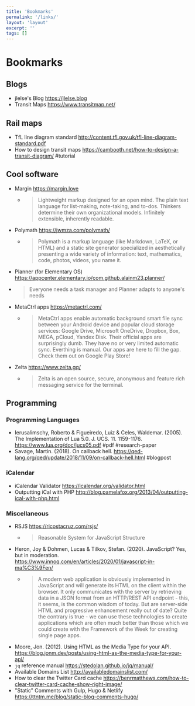 ```yaml
---
title: 'Bookmarks'
permalink: '/links/'
layout: 'layout'
excerpt: ''
tags: []
---
```


# Bookmarks

## Blogs

-	jlelse's Blog <https://jlelse.blog>
-	Transit Maps <https://www.transitmap.net/>

## Rail maps

-	TfL line diagram standard <http://content.tfl.gov.uk/tfl-line-diagram-standard.pdf>
-	How to design transit maps <https://cambooth.net/how-to-design-a-transit-diagram/> #tutorial

## Cool software

-	Margin <https://margin.love>
	+	> Lightweight markup designed for an open mind. The plain text language for list-making, note-taking, and to-dos. Thinkers determine their own organizational models. Infinitely extensible, inherently readable.
-	Polymath <https://jwmza.com/polymath/>
	+	> Polymath is a markup language (like Markdown, LaTeX, or HTML) and a static site generator specialized in aesthetically presenting a wide variety of information: text, mathematics, code, photos, videos, you name it.
-	Planner (for Elementary OS) <https://appcenter.elementary.io/com.github.alainm23.planner/>
  + > Everyone needs a task manager and Planner adapts to anyone's needs
-	MetaCtrl apps <https://metactrl.com/>
	+	> MetaCtrl apps enable automatic background smart file sync between your Android device and popular cloud storage services: Google Drive, Microsoft OneDrive, Dropbox, Box, MEGA, pCloud, Yandex Disk. Their official apps are surprisingly dumb. They have no or very limited automatic sync. Everthing is manual. Our apps are here to fill the gap. Check them out on Google Play Store!
-	Zelta <https://www.zelta.gq/>
	+ > Zelta is an open source, secure, anonymous and feature rich messaging service for the terminal.

## Programming

### Programming Languages

-	Ierusalimschy, Roberto & Figueiredo, Luiz & Celes, Waldemar. (2005). The Implementation of Lua 5.0. J. UCS. 11. 1159-1176. <https://www.lua.org/doc/jucs05.pdf> #pdf #research-paper
-	Savage, Martin. (2018). On callback hell. <https://qed-lang.org/qed/update/2018/11/09/on-callback-hell.html> #blogpost

### iCalendar

-	iCalendar Validator <https://icalendar.org/validator.html>
-	Outputting iCal with PHP <http://blog.pamelafox.org/2013/04/outputting-ical-with-php.html> 

### Miscellaneous

-	RSJS <https://ricostacruz.com/rsjs/>
	+ > Reasonable System for JavaScript Structure
-	Heron, Joy & Dohmen, Lucas & Tilkov, Stefan. (2020). JavaScript? Yes, but in moderation. <https://www.innoq.com/en/articles/2020/01/javascript-in-ma%C3%9Fen/>
	+	> A modern web application is obviously implemented in JavaScript and will generate its HTML on the client within the browser. It only communicates with the server by retrieving data in a JSON format from an HTTP/REST API endpoint - this, it seems, is the common wisdom of today. But are server-side HTML and progressive enhancement really out of date? Quite the contrary is true - we can use these technologies to create applications which are often much better than those which we could create with the Framework of the Week for creating single page apps.
-	Moore, Jon. (2012).  Using HTML as the Media Type for your API. <https://blog.jonm.dev/posts/using-html-as-the-media-type-for-your-api/>
-	`jq` reference manual <https://stedolan.github.io/jq/manual/>
-	Available Domains List <http://availabledomainslist.com/>
-	How to clear the Twitter Card cache <https://benrmatthews.com/how-to-clear-twitter-card-cache-show-right-image/>
-	"Static" Comments with Gulp, Hugo & Netlify <https://ttntm.me/blog/static-blog-comments-hugo/>
